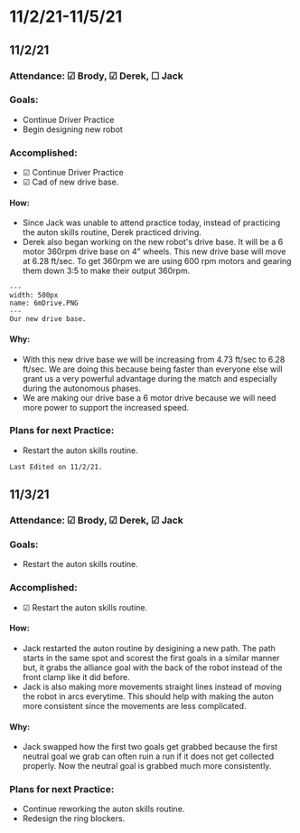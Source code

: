 # 11/2/21-11/5/21
## 11/2/21
### Attendance: &#9745; Brody, &#9745; Derek, &#9744; Jack
### Goals:
- Continue Driver Practice
- Begin designing new robot
### Accomplished:
- &#9745; Continue Driver Practice
- &#9745; Cad of new drive base.
#### How:
- Since Jack was unable to attend practice today, instead of practicing the auton skills routine, Derek practiced driving.
- Derek also began working on the new robot's drive base. It will be a 6 motor 360rpm drive base on 4" wheels. This new drive base will move at 6.28 ft/sec. To get 360rpm we are using 600 rpm motors and gearing them down 3:5 to make their output 360rpm. 

```{figure} ././_images/november/6mDrive.PNG
---
width: 500px
name: 6mDrive.PNG
---
Our new drive base.
```

#### Why:
- With this new drive base we will be increasing from 4.73 ft/sec to 6.28 ft/sec. We are doing this because being faster than everyone else will grant us a very powerful advantage during the match and especially during the autonomous phases.
- We are making our drive base a 6 motor drive because we will need more power to support the increased speed. 

### Plans for next Practice:
- Restart the auton skills routine.


```{important}
Last Edited on 11/2/21.
```

## 11/3/21
### Attendance: &#9745; Brody, &#9745; Derek, &#9745; Jack
### Goals:
- Restart the auton skills routine.

### Accomplished:
- &#9745; Restart the auton skills routine.

#### How:
- Jack restarted the auton routine by desigining a new path. The path starts in the same spot and scorest the first goals in a similar manner but, it grabs the alliance goal with the back of the robot instead of the front clamp like it did before.
- Jack is also making more movements straight lines instead of moving the robot in arcs everytime. This should help with making the auton more consistent since the movements are less complicated.
#### Why:
- Jack swapped how the first two goals get grabbed because the first neutral goal we grab can often ruin a run if it does not get collected properly. Now the neutral goal is grabbed much more consistently.

### Plans for next Practice:
- Continue reworking the auton skills routine.
- Redesign the ring blockers.

